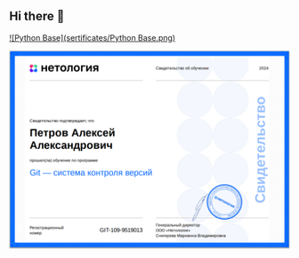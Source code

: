## Hi there 👋

[![Python Base](sertificates/Python Base.png)](sertificates/certificate(1).pdf)

[![GIT](sertificates/GIT.png)](sertificates/certificate(2).pdf)
